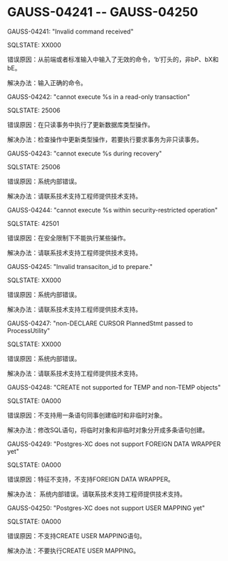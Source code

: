# GAUSS-04241 -- GAUSS-04250

GAUSS-04241: "Invalid command received"

SQLSTATE: XX000

错误原因：从前端或者标准输入中输入了无效的命令，‘b’打头的，非bP、bX和bE。

解决办法：输入正确的命令。

GAUSS-04242: "cannot execute %s in a read-only transaction"

SQLSTATE: 25006

错误原因：在只读事务中执行了更新数据库类型操作。

解决办法：检查操作中更新类型操作，若要执行要求事务为非只读事务。

GAUSS-04243: "cannot execute %s during recovery"

SQLSTATE: 25006

错误原因：系统内部错误。

解决办法：请联系技术支持工程师提供技术支持。

GAUSS-04244: "cannot execute %s within security-restricted operation"

SQLSTATE: 42501

错误原因：在安全限制下不能执行某些操作。

解决办法：请联系技术支持工程师提供技术支持。

GAUSS-04245: "Invalid transaciton\_id to prepare."

SQLSTATE: XX000

错误原因：系统内部错误。

解决办法：请联系技术支持工程师提供技术支持。

GAUSS-04247: "non-DECLARE CURSOR PlannedStmt passed to ProcessUtility"

SQLSTATE: XX000

错误原因：系统内部错误。

解决办法：请联系技术支持工程师提供技术支持。

GAUSS-04248: "CREATE not supported for TEMP and non-TEMP objects"

SQLSTATE: 0A000

错误原因：不支持用一条语句同事创建临时和非临时对象。

解决办法：修改SQL语句，将临时对象和非临时对象分开成多条语句创建。

GAUSS-04249: "Postgres-XC does not support FOREIGN DATA WRAPPER yet"

SQLSTATE: 0A000

错误原因：特征不支持，不支持FOREIGN DATA WRAPPER。

解决办法： 系统内部错误。请联系技术支持工程师提供技术支持。

GAUSS-04250: "Postgres-XC does not support USER MAPPING yet"

SQLSTATE: 0A000

错误原因：不支持CREATE USER MAPPING语句。

解决办法：不要执行CREATE USER MAPPING。

